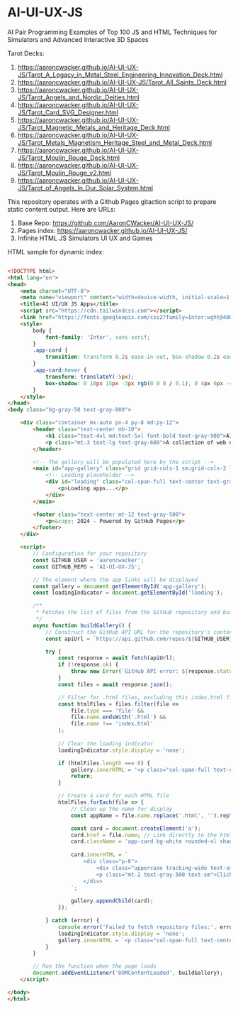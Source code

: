 # AI-UI-UX-JS
AI Pair Programming Examples of Top 100 JS and HTML Techniques for Simulators and Advanced Interactive 3D Spaces

Tarot Decks:
1. https://aaroncwacker.github.io/AI-UI-UX-JS/Tarot_A_Legacy_in_Metal_Steel_Engineering_Innovation_Deck.html
2. https://aaroncwacker.github.io/AI-UI-UX-JS/Tarot_All_Saints_Deck.html
3. https://aaroncwacker.github.io/AI-UI-UX-JS/Tarot_Angels_and_Nordic_Deities.html
4. https://aaroncwacker.github.io/AI-UI-UX-JS/Tarot_Card_SVG_Designer.html
5. https://aaroncwacker.github.io/AI-UI-UX-JS/Tarot_Magnetic_Metals_and_Heritage_Deck.html
6. https://aaroncwacker.github.io/AI-UI-UX-JS/Tarot_Metals_Magnetism_Heritage_Steel_and_Metal_Deck.html
7. https://aaroncwacker.github.io/AI-UI-UX-JS/Tarot_Moulin_Rouge_Deck.html
8. https://aaroncwacker.github.io/AI-UI-UX-JS/Tarot_Moulin_Rouge_v2.html
9. https://aaroncwacker.github.io/AI-UI-UX-JS/Tarot_of_Angels_In_Our_Solar_System.html
   

This repository operates with a Github Pages gitaction script to prepare static content output.  Here are URLs:

1. Base Repo: https://github.com/AaronCWacker/AI-UI-UX-JS/
2. Pages index:  https://aaroncwacker.github.io/AI-UI-UX-JS/
3. Infinite HTML JS Simulators UI UX and Games

HTML sample for dynamic index:

```html

<!DOCTYPE html>
<html lang="en">
<head>
    <meta charset="UTF-8">
    <meta name="viewport" content="width=device-width, initial-scale=1.0">
    <title>AI UI/UX JS Apps</title>
    <script src="https://cdn.tailwindcss.com"></script>
    <link href="https://fonts.googleapis.com/css2?family=Inter:wght@400;500;600;700&display=swap" rel="stylesheet">
    <style>
        body {
            font-family: 'Inter', sans-serif;
        }
        .app-card {
            transition: transform 0.2s ease-in-out, box-shadow 0.2s ease-in-out;
        }
        .app-card:hover {
            transform: translateY(-5px);
            box-shadow: 0 10px 15px -3px rgb(0 0 0 / 0.1), 0 4px 6px -4px rgb(0 0 0 / 0.1);
        }
    </style>
</head>
<body class="bg-gray-50 text-gray-800">

    <div class="container mx-auto px-4 py-8 md:py-12">
        <header class="text-center mb-10">
            <h1 class="text-4xl md:text-5xl font-bold text-gray-900">AI UI/UX App Gallery</h1>
            <p class="mt-3 text-lg text-gray-600">A collection of web experiments and applications.</p>
        </header>

        <!-- The gallery will be populated here by the script -->
        <main id="app-gallery" class="grid grid-cols-1 sm:grid-cols-2 lg:grid-cols-3 xl:grid-cols-4 gap-6 md:gap-8">
            <!-- Loading placeholder -->
            <div id="loading" class="col-span-full text-center text-gray-500">
                <p>Loading apps...</p>
            </div>
        </main>

        <footer class="text-center mt-12 text-gray-500">
            <p>&copy; 2024 - Powered by GitHub Pages</p>
        </footer>
    </div>

    <script>
        // Configuration for your repository
        const GITHUB_USER = 'aaroncwacker';
        const GITHUB_REPO = 'AI-UI-UX-JS';

        // The element where the app links will be displayed
        const gallery = document.getElementById('app-gallery');
        const loadingIndicator = document.getElementById('loading');

        /**
         * Fetches the list of files from the GitHub repository and builds the gallery.
         */
        async function buildGallery() {
            // Construct the GitHub API URL for the repository's contents
            const apiUrl = `https://api.github.com/repos/${GITHUB_USER}/${GITHUB_REPO}/contents/`;

            try {
                const response = await fetch(apiUrl);
                if (!response.ok) {
                    throw new Error(`GitHub API error: ${response.status}`);
                }
                const files = await response.json();

                // Filter for .html files, excluding this index.html file
                const htmlFiles = files.filter(file => 
                    file.type === 'file' && 
                    file.name.endsWith('.html') && 
                    file.name !== 'index.html'
                );
                
                // Clear the loading indicator
                loadingIndicator.style.display = 'none';

                if (htmlFiles.length === 0) {
                    gallery.innerHTML = '<p class="col-span-full text-center">No HTML apps found in this repository yet.</p>';
                    return;
                }

                // Create a card for each HTML file
                htmlFiles.forEach(file => {
                    // Clean up the name for display
                    const appName = file.name.replace('.html', '').replace(/[-_]/g, ' ');

                    const card = document.createElement('a');
                    card.href = file.name; // Link directly to the html file
                    card.className = 'app-card bg-white rounded-xl shadow-md overflow-hidden block';
                    
                    card.innerHTML = `
                        <div class="p-6">
                            <div class="uppercase tracking-wide text-sm text-indigo-500 font-semibold">${appName}</div>
                            <p class="mt-2 text-gray-500 text-sm">Click to launch the application.</p>
                        </div>
                    `;
                    
                    gallery.appendChild(card);
                });

            } catch (error) {
                console.error('Failed to fetch repository files:', error);
                loadingIndicator.style.display = 'none';
                gallery.innerHTML = `<p class="col-span-full text-center text-red-500">Error: Could not load app gallery. Check the console for details.</p>`;
            }
        }

        // Run the function when the page loads
        document.addEventListener('DOMContentLoaded', buildGallery);
    </script>

</body>
</html>

```
